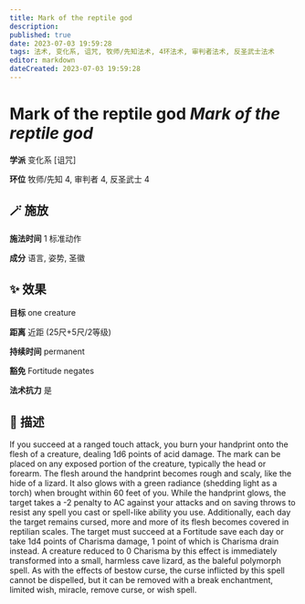 ```yaml
---
title: Mark of the reptile god
description: 
published: true
date: 2023-07-03 19:59:28
tags: 法术, 变化系, 诅咒, 牧师/先知法术, 4环法术, 审判者法术, 反圣武士法术
editor: markdown
dateCreated: 2023-07-03 19:59:28
---
```


# **Mark of the reptile god** *Mark of the reptile god*

**学派** 变化系 \[诅咒\] 

**环位** 牧师/先知 4, 审判者 4, 反圣武士 4

## 🪄 施放

**施法时间** 1 标准动作

**成分** 语言, 姿势, 圣徽

## ✨ 效果 

**目标** one creature 

**距离** 近距 (25尺+5尺/2等级)  

**持续时间** permanent 

**豁免** Fortitude negates

**法术抗力** 是

## 📖 描述

If you succeed at a ranged touch attack, you burn your handprint onto the flesh of a creature, dealing 1d6 points of acid damage. The mark can be placed on any exposed portion of the creature, typically the head or forearm. The flesh around the handprint becomes rough and scaly, like the hide of a lizard. It also glows with a green radiance (shedding light as a torch) when brought within 60 feet of you. While the handprint glows, the target takes a -2 penalty to AC against your attacks and on saving throws to resist any spell you cast or spell-like ability you use.  Additionally, each day the target remains cursed, more and more of its flesh becomes covered in reptilian scales. The target must succeed at a Fortitude save each day or take 1d4 points of Charisma damage, 1 point of which is Charisma drain instead. A creature reduced to 0 Charisma by this effect is immediately transformed into a small, harmless cave lizard, as the baleful polymorph spell.  As with the effects of bestow curse, the curse inflicted by this spell cannot be dispelled, but it can be removed with a break enchantment, limited wish, miracle, remove curse, or wish spell.
    